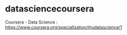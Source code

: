 datasciencecoursera
===================

Coursera - Data Science : https://www.coursera.org/specialization/jhudatascience/1
